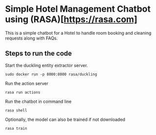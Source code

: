 # Simple Hotel Management Chatbot using (RASA)[https://rasa.com]

This is a simple chatbot for a Hotel to handle room booking and cleaning requests along with FAQs.

## Steps to run the code

Start the duckling entity extractor server.
```
sudo docker run -p 8000:8000 rasa/duckling
```

Run the action server
```
rasa run actions
```

Run the chatbot in command line
```
rasa shell
```

Optionally, the model can also be trained if not downloaded
```
rasa train
```
